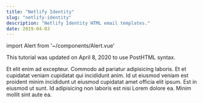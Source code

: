 ```yaml
---
title: "Netlify Identity"
slug: "netlify-identity"
description: "Netlify Identity HTML email templates."
date: 2019-04-03
---
```


import Alert from '~/components/Alert.vue'

<alert>This tutorial was updated on April 8, 2020 to use PostHTML syntax.</alert>

Et elit enim ad excepteur. Commodo ad pariatur adipisicing laboris. Et et cupidatat veniam cupidatat qui incididunt anim. Id ut eiusmod veniam est proident minim incididunt ut eiusmod cupidatat amet officia elit ipsum. Est in eiusmod ut sunt. Id adipisicing non laboris est nisi Lorem dolore ea. Minim mollit sint aute ea.
